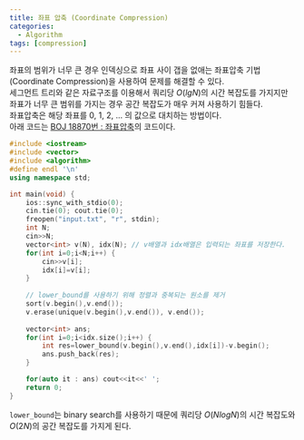 ```yaml
---
title: 좌표 압축 (Coordinate Compression)
categories:
  - Algorithm
tags: [compression]
---
```


좌표의 범위가 너무 큰 경우 인덱싱으로 좌표 사이 갭을 없애는 좌표압축 기법(Coordinate Compression)을 사용하여 문제를 해결할 수 있다.  
세그먼트 트리와 같은 자료구조를 이용해서 쿼리당 $O(lgN)$의 시간 복잡도를 가지지만 좌표가 너무 큰 범위를 가지는 경우 공간 복잡도가 매우 커져 사용하기 힘들다.  
좌표압축은 해당 좌표를 0, 1, 2, ... 의 값으로 대치하는 방법이다.  
아래 코드는 [BOJ 18870번 : 좌표압축](https://www.acmicpc.net/problem/18870)의 코드이다.  

```cpp
#include <iostream>
#include <vector>
#include <algorithm>
#define endl '\n'
using namespace std;

int main(void) {
    ios::sync_with_stdio(0);
    cin.tie(0); cout.tie(0);
    freopen("input.txt", "r", stdin);
    int N;
    cin>>N;
    vector<int> v(N), idx(N); // v배열과 idx배열은 입력되는 좌표를 저장한다.
    for(int i=0;i<N;i++) {
        cin>>v[i];
        idx[i]=v[i];
    }
		
    // lower_bound를 사용하기 위해 정렬과 중복되는 원소를 제거
    sort(v.begin(),v.end()); 
    v.erase(unique(v.begin(),v.end()), v.end());
    
    vector<int> ans;
    for(int i=0;i<idx.size();i++) {
        int res=lower_bound(v.begin(),v.end(),idx[i])-v.begin();
        ans.push_back(res);
    }

    for(auto it : ans) cout<<it<<' ';
    return 0;
}
```

`lower_bound`는 binary search를 사용하기 때문에 쿼리당 $O(NlogN)$의 시간 복잡도와 $O(2N)$의 공간 복잡도를 가지게 된다.